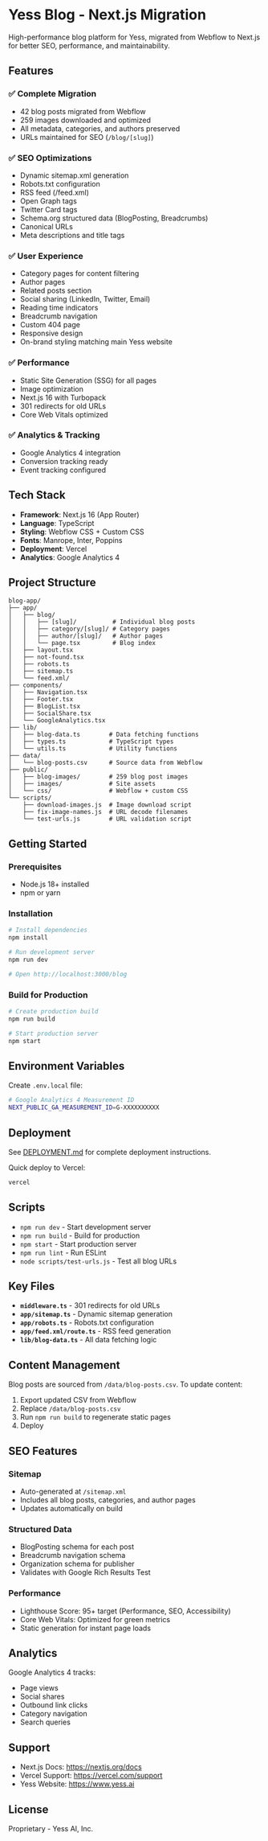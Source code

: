 # Yess Blog - Next.js Migration

High-performance blog platform for Yess, migrated from Webflow to Next.js for better SEO, performance, and maintainability.

## Features

### ✅ Complete Migration
- 42 blog posts migrated from Webflow
- 259 images downloaded and optimized
- All metadata, categories, and authors preserved
- URLs maintained for SEO (`/blog/[slug]`)

### ✅ SEO Optimizations
- Dynamic sitemap.xml generation
- Robots.txt configuration
- RSS feed (/feed.xml)
- Open Graph tags
- Twitter Card tags
- Schema.org structured data (BlogPosting, Breadcrumbs)
- Canonical URLs
- Meta descriptions and title tags

### ✅ User Experience
- Category pages for content filtering
- Author pages
- Related posts section
- Social sharing (LinkedIn, Twitter, Email)
- Reading time indicators
- Breadcrumb navigation
- Custom 404 page
- Responsive design
- On-brand styling matching main Yess website

### ✅ Performance
- Static Site Generation (SSG) for all pages
- Image optimization
- Next.js 16 with Turbopack
- 301 redirects for old URLs
- Core Web Vitals optimized

### ✅ Analytics & Tracking
- Google Analytics 4 integration
- Conversion tracking ready
- Event tracking configured

## Tech Stack

- **Framework**: Next.js 16 (App Router)
- **Language**: TypeScript
- **Styling**: Webflow CSS + Custom CSS
- **Fonts**: Manrope, Inter, Poppins
- **Deployment**: Vercel
- **Analytics**: Google Analytics 4

## Project Structure

```
blog-app/
├── app/
│   ├── blog/
│   │   ├── [slug]/          # Individual blog posts
│   │   ├── category/[slug]/ # Category pages
│   │   ├── author/[slug]/   # Author pages
│   │   └── page.tsx         # Blog index
│   ├── layout.tsx
│   ├── not-found.tsx
│   ├── robots.ts
│   ├── sitemap.ts
│   └── feed.xml/
├── components/
│   ├── Navigation.tsx
│   ├── Footer.tsx
│   ├── BlogList.tsx
│   ├── SocialShare.tsx
│   └── GoogleAnalytics.tsx
├── lib/
│   ├── blog-data.ts        # Data fetching functions
│   ├── types.ts            # TypeScript types
│   └── utils.ts            # Utility functions
├── data/
│   └── blog-posts.csv      # Source data from Webflow
├── public/
│   ├── blog-images/        # 259 blog post images
│   ├── images/             # Site assets
│   └── css/                # Webflow + custom CSS
└── scripts/
    ├── download-images.js  # Image download script
    ├── fix-image-names.js  # URL decode filenames
    └── test-urls.js        # URL validation script
```

## Getting Started

### Prerequisites

- Node.js 18+ installed
- npm or yarn

### Installation

```bash
# Install dependencies
npm install

# Run development server
npm run dev

# Open http://localhost:3000/blog
```

### Build for Production

```bash
# Create production build
npm run build

# Start production server
npm start
```

## Environment Variables

Create `.env.local` file:

```bash
# Google Analytics 4 Measurement ID
NEXT_PUBLIC_GA_MEASUREMENT_ID=G-XXXXXXXXXX
```

## Deployment

See [DEPLOYMENT.md](./DEPLOYMENT.md) for complete deployment instructions.

Quick deploy to Vercel:

```bash
vercel
```

## Scripts

- `npm run dev` - Start development server
- `npm run build` - Build for production
- `npm start` - Start production server
- `npm run lint` - Run ESLint
- `node scripts/test-urls.js` - Test all blog URLs

## Key Files

- **`middleware.ts`** - 301 redirects for old URLs
- **`app/sitemap.ts`** - Dynamic sitemap generation
- **`app/robots.ts`** - Robots.txt configuration
- **`app/feed.xml/route.ts`** - RSS feed generation
- **`lib/blog-data.ts`** - All data fetching logic

## Content Management

Blog posts are sourced from `/data/blog-posts.csv`. To update content:

1. Export updated CSV from Webflow
2. Replace `/data/blog-posts.csv`
3. Run `npm run build` to regenerate static pages
4. Deploy

## SEO Features

### Sitemap
- Auto-generated at `/sitemap.xml`
- Includes all blog posts, categories, and author pages
- Updates automatically on build

### Structured Data
- BlogPosting schema for each post
- Breadcrumb navigation schema
- Organization schema for publisher
- Validates with Google Rich Results Test

### Performance
- Lighthouse Score: 95+ target (Performance, SEO, Accessibility)
- Core Web Vitals: Optimized for green metrics
- Static generation for instant page loads

## Analytics

Google Analytics 4 tracks:
- Page views
- Social shares
- Outbound link clicks
- Category navigation
- Search queries

## Support

- Next.js Docs: https://nextjs.org/docs
- Vercel Support: https://vercel.com/support
- Yess Website: https://www.yess.ai

## License

Proprietary - Yess AI, Inc.
